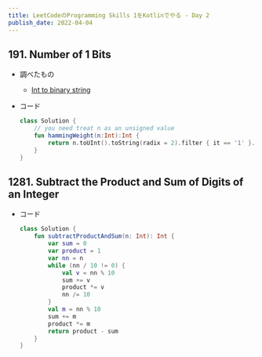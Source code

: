 ```yaml
---
title: LeetCodeのProgramming Skills 1をKotlinでやる - Day 2
publish_date: 2022-04-04
---
```


## 191. Number of 1 Bits

- 調べたもの
  - [Int to binary string](https://stackoverflow.com/questions/50173028/how-to-get-binary-representation-of-int-in-kotlin)

- コード

  ```kotlin
  class Solution {
      // you need treat n as an unsigned value
      fun hammingWeight(n:Int):Int {
          return n.toUInt().toString(radix = 2).filter { it == '1' }.count()
      }
  }
  ```

## 1281. Subtract the Product and Sum of Digits of an Integer

- コード

  ```kotlin
  class Solution {
      fun subtractProductAndSum(n: Int): Int {
          var sum = 0
          var product = 1
          var nn = n
          while (nn / 10 != 0) {
              val v = nn % 10
              sum += v
              product *= v
              nn /= 10
          }
          val m = nn % 10
          sum += m
          product *= m
          return product - sum
      }
  }
  ```
